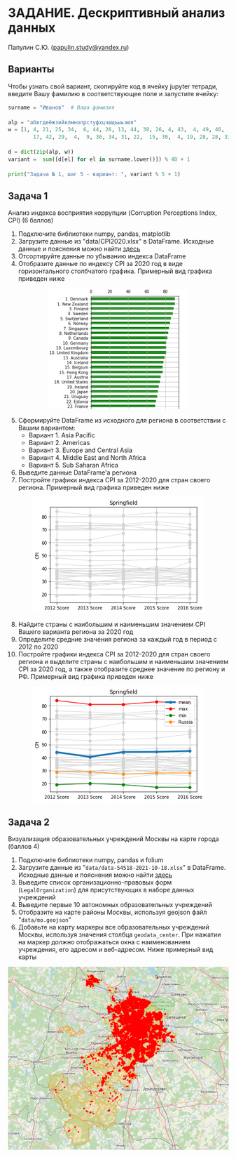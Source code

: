# ЗАДАНИЕ. Дескриптивный анализ данных

Папулин С.Ю. (papulin.study@yandex.ru)


## Варианты

Чтобы узнать свой вариант, скопируйте код в ячейку jupyter тетради, введите Вашу фамилию в соответствующее поле и запустите ячейку:

```python
surname = "Иванов"  # Ваша фамилия

alp = "абвгдеёжзийклмнопрстуфхцчшщъыьэюя"
w = [1, 4, 21, 25, 34,  6, 44, 26, 13, 44, 38, 26, 4, 43,  4, 49, 46,
        17, 42, 29,  4,  9, 36, 34, 31, 22,  15, 30,  4, 19, 28, 28, 33]

d = dict(zip(alp, w))
variant =  sum([d[el] for el in surname.lower()]) % 40 + 1

print("Задача № 1, шаг 5 - вариант: ", variant % 5 + 1)
```

## Задача 1

Анализ индекса восприятия коррупции (Corruption Perceptions Index, CPI) (6 баллов)

1. Подключите библиотеки numpy, pandas, matplotlib
2. Загрузите данные из "data/CPI2020.xlsx" в DataFrame. Исходные данные и пояснения можно найти [здесь](https://www.transparency.org/en/cpi/2020/index)
3. Отсортируйте данные по убыванию индекса DataFrame
4. Отобразите данные по индексу CPI за 2020 год в виде горизонтального столбчатого графика. Примерный вид графика приведен ниже

<center>

![Plot](../notebooks/img/cpi_2016_.png)

</center>

5. Сформируйте DataFrame из исходного для региона в соответствии с Вашим вариантом:
    - Вариант 1. Asia Pacific
    - Вариант 2. Americas
    - Вариант 3. Europe and Central Asia
    - Вариант 4. Middle East and North Africa
    - Вариант 5. Sub Saharan Africa
6. Выведите данные DataFrame'a региона
7. Постройте графики индекса CPI за 2012-2020 для стран своего региона. Примерный вид графика приведен ниже

<center>

![Plot](../notebooks/img/fig_springfield_region.png)

</center>

8. Найдите страны с наибольшим и наименьшим значением CPI Вашего варианта региона за 2020 год
9. Определите средние значения региона за каждый год в период с 2012 по 2020
10. Постройте графики индекса CPI за 2012-2020 для стран своего региона и выделите страны с наибольшим и наименьшим значением CPI за 2020 год, а также отобразите среднее значение по региону и РФ. Примерный вид графика приведен ниже

<center>

![Plot](../notebooks/img/fig_springfield_region_comb.png)

</center>

## Задача 2

Визуализация образовательных учреждений Москвы на карте города (баллов 4)

1. Подключите библиотеки numpy, pandas и folium
2. Загрузите данные из "`data/data-54518-2021-10-18.xlsx`" в DataFrame. Исходные данные и пояснения можно найти [здесь](https://data.mos.ru/opendata/7719028495-obrazovatelnye-uchrejdeniya-goroda-moskvy)
3. Выведите список организационно-правовых форм (`LegalOrganization`) для присутствующих в наборе данных учреждений
4. Выведите первые 10 автономных образовательных учреждений
5. Отобразите на карте районы Москвы, используя geojson файл "`data/mo.geojson`" 
6. Добавьте на карту маркеры все образовательных учреждений Москвы, используя значения столбца `geodata_center`. При нажатии на маркер должно отображаться окна с наименованием учреждения, его адресом и веб-адресом. Ниже примерный вид карты

<center>

![Plot](img/moscow_places.png)

</center>